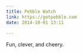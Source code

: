 ```yaml
---
title: Pebble Watch
link: https://getpebble.com
date: 2014-10-01 13:11
  
---
```



Fun, clever, and cheery. 
